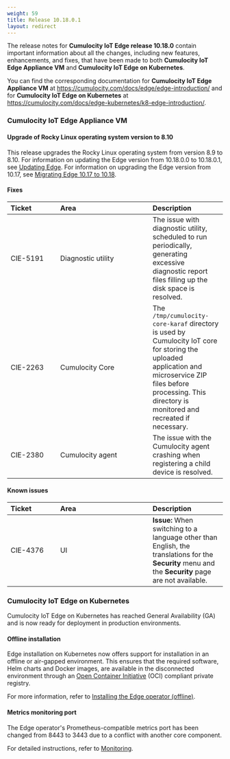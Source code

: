 ```yaml
---
weight: 59
title: Release 10.18.0.1
layout: redirect
---
```


The release notes for **Cumulocity IoT Edge release 10.18.0** contain important information about all the changes, including new features, enhancements, and fixes, that have been made to both **Cumulocity IoT Edge Appliance VM** and **Cumulocity IoT Edge on Kubernetes**. 

You can find the corresponding documentation for **Cumulocity IoT Edge Appliance VM** at https://cumulocity.com/docs/edge/edge-introduction/ and for **Cumulocity IoT Edge on Kubernetes** at https://cumulocity.com/docs/edge-kubernetes/k8-edge-introduction/.


### Cumulocity IoT Edge Appliance VM

#### Upgrade of Rocky Linux operating system version to 8.10

This release upgrades the Rocky Linux operating system from version 8.9 to 8.10. For information on updating the Edge version from 10.18.0.0 to 10.18.0.1, see [Updating Edge](https://cumulocity.com/docs/edge/edge-update/). For information on upgrading the Edge version from 10.17, see [Migrating Edge 10.17 to 10.18](https://cumulocity.com/guides/10.18.0/edge/update/#migration-1017-to-1018).

#### Fixes

|<div style="width:100px">Ticket</div>|<div style="width:200px">Area</div>|Description
|:---|:---|:---
|CIE-5191|Diagnostic utility|The issue with diagnostic utility, scheduled to run periodically, generating excessive diagnostic report files filling up the disk space is resolved.
|CIE-2263|Cumulocity Core|The <code>/tmp/cumulocity-core-karaf</code> directory is used by Cumulocity IoT core for storing the uploaded application and microservice ZIP files before processing. This directory is monitored and recreated if necessary.
|CIE-2380|Cumulocity agent|The issue with the Cumulocity agent crashing when registering a child device is resolved.

#### Known issues
|<div style="width:100px">Ticket</div>|<div style="width:200px">Area</div>|Description
|:---|:---|:---
|CIE-4376|UI|**Issue:** When switching to a language other than English, the translations for the <b>Security</b> menu and the <b>Security</b> page are not available.

### Cumulocity IoT Edge on Kubernetes
Cumulocity IoT Edge on Kubernetes has reached General Availability (GA) and is now ready for deployment in production environments.

#### Offline installation

Edge installation on Kubernetes now offers support for installation in an offline or air-gapped environment. This ensures that the required software, Helm charts and Docker images, are available in the disconnected environment through an [Open Container Initiative](https://opencontainers.org/) (OCI) compliant private registry.

For more information, refer to [Installing the Edge operator (offline)](https://cumulocity.com/docs/edge-kubernetes/installing-edge-on-k8/#install-operator-offline).

#### Metrics monitoring port

The Edge operator's Prometheus-compatible metrics port has been changed from 8443 to 3443 due to a conflict with another core component.

For detailed instructions, refer to [Monitoring](https://cumulocity.com/guides/10.18.0/edge-k8s/edge-operations/#monitoring).
